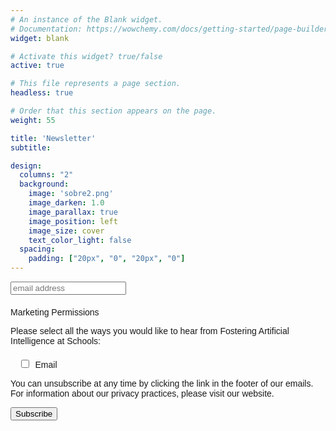 ```yaml
---
# An instance of the Blank widget.
# Documentation: https://wowchemy.com/docs/getting-started/page-builder/
widget: blank

# Activate this widget? true/false
active: true

# This file represents a page section.
headless: true

# Order that this section appears on the page.
weight: 55

title: 'Newsletter'
subtitle:

design:
  columns: "2"
  background:
    image: 'sobre2.png'
    image_darken: 1.0
    image_parallax: true
    image_position: left
    image_size: cover
    text_color_light: false
  spacing:
    padding: ["20px", "0", "20px", "0"]
---
```


<!-- Begin Mailchimp Signup Form -->
<link href="//cdn-images.mailchimp.com/embedcode/slim-10_7.css" rel="stylesheet" type="text/css">
<style type="text/css">
	#mc_embed_signup{background:; clear:left; font:14px Helvetica,Arial,sans-serif; }
	/* Add your own Mailchimp form style overrides in your site stylesheet or in this style block.
	   We recommend moving this block and the preceding CSS link to the HEAD of your HTML file. */
</style>
<style type="text/css">
	#mc-embedded-subscribe-form input[type=checkbox]{display: inline; width: auto;margin-right: 10px;}
	#mergeRow-gdpr {margin-top: 20px;}
	#mergeRow-gdpr fieldset label {font-weight: normal;}
	#mc-embedded-subscribe-form .mc_fieldset{border:none;min-height: 0px;padding-bottom:0px;}
</style>
<div id="mc_embed_signup">
<form action="https://fosteringai.us5.list-manage.com/subscribe/post?u=706f9ed75fb884364cf3b673a&amp;id=983f38532f" method="post" id="mc-embedded-subscribe-form" name="mc-embedded-subscribe-form" class="validate" target="_blank" novalidate>
    <div id="mc_embed_signup_scroll">
	<label for="mce-EMAIL"></label>
	<input type="email" value="" name="EMAIL" class="email" id="mce-EMAIL" placeholder="email address" required>
<div id="mergeRow-gdpr" class="mergeRow gdpr-mergeRow content__gdprBlock mc-field-group">
    <div class="content__gdpr">
        <label>Marketing Permissions</label>
        <p>Please select all the ways you would like to hear from Fostering Artificial Intelligence at Schools:</p>
        <fieldset class="mc_fieldset gdprRequired mc-field-group" name="interestgroup_field">
		<label class="checkbox subfield" for="gdpr_352948"><input type="checkbox" id="gdpr_352948" name="gdpr[352948]" value="Y" class="av-checkbox gdpr"><span>Email</span> </label>
        </fieldset>
        <p>You can unsubscribe at any time by clicking the link in the footer of our emails. For information about our privacy practices, please visit our website.</p>
    </div>
<!--    <div class="content__gdprLegal">
        <p>We use Mailchimp as our marketing platform. By clicking below to subscribe, you acknowledge that your information will be transferred to Mailchimp for processing. <a href="https://mailchimp.com/legal/terms" target="_blank">Learn more about Mailchimp's privacy practices here.</a></p>
    </div> -->
</div>
    <!-- real people should not fill this in and expect good things - do not remove this or risk form bot signups-->
    <div style="position: absolute; left: -5000px;" aria-hidden="true"><input type="text" name="b_706f9ed75fb884364cf3b673a_983f38532f" tabindex="-1" value=""></div>
    <div class="clear"><input type="submit" value="Subscribe" name="subscribe" style="color:black" id="mc-embedded-subscribe" class="button"></div>
    </div>
</form>
</div>

<!--End mc_embed_signup-->